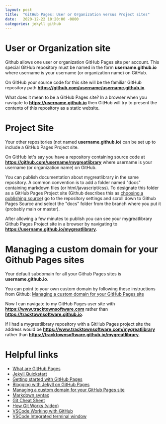 ```yaml
---
layout: post
title:  "GitHub Pages: User or Organization versus Project sites"
date:   2020-12-22 10:20:00 -0800
categories: jekyll github
---
```


# User or Organization site

Github allows one user or organization GitHub Pages site per account. This special GitHub repository must be named in the form **username.github.io** where username is your username (or organization name) on GitHub.

On GitHub your source code for this site will be the familiar GitHub repository path **https://github.com/username/username.github.io**.

What does it mean to be a GitHub Pages site? In a browser when you navigate to **https://username.github.io** then GitHub will try to present the contents of this repository as a static website.

# Project Site

Your other repositories (not named **username.github.io**) can be set up to include a GitHub Pages Project site.

On GitHub let's say you have a repository containing source code at **https://github.com/username/mygreatlibrary** where username is your username (or organization name) on GitHub.

You can publish documentation about mygreatlibrary in the same repository. A common convention is to add a folder named "docs" containing markdown files (or html/javascript/css). To designate this folder as a GitHub Pages Project site (Github describes this as [choosing a publishing source](https://docs.github.com/en/free-pro-team@latest/github/working-with-github-pages/configuring-a-publishing-source-for-your-github-pages-site#choosing-a-publishing-source)) go to the repository settings and scroll down to Github Pages Source and select the "docs" folder from the branch where you put it (probably main or master).

After allowing a few minutes to publish you can see your mygreatlibrary Github Pages Project site in a browser by navigating to **https://username.github.io/mygreatlibrary**.

# Managing a custom domain for your Github Pages sites

Your default subdomain for all your Github Pages sites is **username.github.io**.

You can point to your own custom domain by following these instructions from Github: [Managing a custom domain for your GitHub Pages site](https://docs.github.com/en/free-pro-team@latest/github/working-with-github-pages/managing-a-custom-domain-for-your-github-pages-site)

Now I can navigate to my GitHub Pages user site with **https://www.tracktownsoftware.com** rather than **https://tracktownsoftware.github.io**.

If I had a mygreatlibrary repository with a GitHub Pages project site the address would be **https://www.tracktownsoftware.com/mygreatlibrary** rather than **https://tracktownsoftware.github.io/mygreatlibrary**.

# Helpful links
- [What are GitHub Pages](https://pages.github.com/)
- [Jekyll Quickstart](https://jekyllrb.com/docs/)
- [Getting started with GitHub Pages](https://docs.github.com/en/free-pro-team@latest/github/working-with-github-pages/getting-started-with-github-pages)
- [Blogging with Jekyll on GitHub Pages](https://docs.github.com/en/free-pro-team@latest/github/working-with-github-pages/setting-up-a-github-pages-site-with-jekyll)
- [Managing a custom domain for your GitHub Pages site](https://docs.github.com/en/free-pro-team@latest/github/working-with-github-pages/managing-a-custom-domain-for-your-github-pages-site)
- [Markdown syntax](https://www.markdownguide.org/basic-syntax/)
- [Git Cheat Sheet](https://education.github.com/git-cheat-sheet-education.pdf)
- [How Git Works (video)](https://www.pluralsight.com/courses/how-git-works)
- [VSCode Working with GitHub](https://code.visualstudio.com/docs/editor/github)
- [VSCode Integrated terminal window](https://code.visualstudio.com/docs/editor/integrated-terminal)
